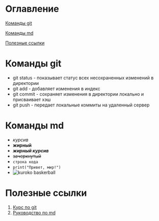 # Оглавление
[Команды git](#title1)

[Команды md](#title2)

[Полезные ссылки](#title3)

# <a id="title1">Команды git</a>
- git status - показывает статус всех несохраненных изменений в директории
- git add - добавляет изменения в индекс
- git commit - сохраняет изменения в директории локально и присваивает хэш
- git push - передает локальные коммиты на удаленный сервер

# <a id="title2">Команды md</a>
- *курсив*
- **жирный**
- ***жирный курсив***
- ~~зачеркнутый~~
- `строка кода`
- ```print("Привет, мир!")```
- ![kuroko baskerball](https://i.pinimg.com/originals/77/b9/d1/77b9d126de5161c192337509cf303e35.jpg)

# <a id="title3">Полезные ссылки</a>
1. [Курс по git](https://www.youtube.com/watch?v=UX7O3oekwFA&list=PLDyvV36pndZFHXjXuwA_NywNrVQO0aQqb&index=10)
2. [Руководство по md](https://gist.github.com/Jekins/2bf2d0638163f1294637#%D0%B7%D0%B0%D0%B3%D0%BE%D0%BB%D0%BE%D0%B2%D0%BE%D0%BA-%D0%BF%D0%B5%D1%80%D0%B2%D0%BE%D0%B3%D0%BE-%D1%83%D1%80%D0%BE%D0%B2%D0%BD%D1%8F)




